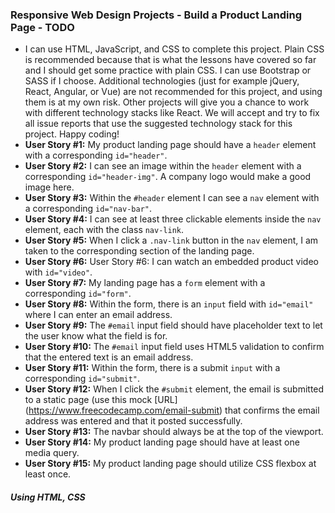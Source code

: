 ### Responsive Web Design Projects - Build a Product Landing Page - TODO

* I can use HTML, JavaScript, and CSS to complete this project. Plain CSS is recommended because that is what the lessons have covered so far and I should get some practice with plain CSS. I can use Bootstrap or SASS if I choose. Additional technologies (just for example jQuery, React, Angular, or Vue) are not recommended for this project, and using them is at my own risk. Other projects will give you a chance to work with different technology stacks like React. We will accept and try to fix all issue reports that use the suggested technology stack for this project. Happy coding!
* **User Story #1:** My product landing page should have a `header` element with a corresponding `id="header"`.
* **User Story #2:** I can see an image within the `header` element with a corresponding `id="header-img"`. A company logo would make a good image here.
* **User Story #3:** Within the `#header` element I can see a `nav` element with a corresponding `id="nav-bar"`.
* **User Story #4:** I can see at least three clickable elements inside the `nav` element, each with the class `nav-link`.
* **User Story #5:**  When I click a `.nav-link` button in the `nav` element, I am taken to the corresponding section of the landing page.
* **User Story #6:** User Story #6: I can watch an embedded product video with `id="video"`.
* **User Story #7:** My landing page has a `form` element with a corresponding `id="form"`.
* **User Story #8:** Within the form, there is an `input` field with `id="email"` where I can enter an email address.
* **User Story #9:** The `#email` input field should have placeholder text to let the user know what the field is for.
* **User Story #10:** The `#email` input field uses HTML5 validation to confirm that the entered text is an email address.
* **User Story #11:** Within the form, there is a submit `input` with a corresponding `id="submit"`.
* **User Story #12:** When I click the `#submit` element, the email is submitted to a static page (use this mock [URL] (https://www.freecodecamp.com/email-submit) that confirms the email address was entered and that it posted successfully.
* **User Story #13:** The navbar should always be at the top of the viewport.
* **User Story #14:** My product landing page should have at least one media query.
* **User Story #15:** My product landing page should utilize CSS flexbox at least once.

##### Using HTML, CSS
